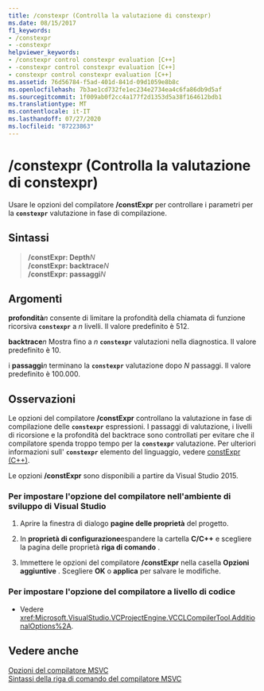 ```yaml
---
title: /constexpr (Controlla la valutazione di constexpr)
ms.date: 08/15/2017
f1_keywords:
- /constexpr
- -constexpr
helpviewer_keywords:
- /constexpr control constexpr evaluation [C++]
- -constexpr control constexpr evaluation [C++]
- constexpr control constexpr evaluation [C++]
ms.assetid: 76d56784-f5ad-401d-841d-09d1059e8b8c
ms.openlocfilehash: 7b3ae1cd732fe1ec234e2734ea4c6fa86db9d5af
ms.sourcegitcommit: 1f009ab0f2cc4a177f2d1353d5a38f164612bdb1
ms.translationtype: MT
ms.contentlocale: it-IT
ms.lasthandoff: 07/27/2020
ms.locfileid: "87223863"
---
```

# <a name="constexpr-control-constexpr-evaluation"></a>/constexpr (Controlla la valutazione di constexpr)

Usare le opzioni del compilatore **/constExpr** per controllare i parametri per la **`constexpr`** valutazione in fase di compilazione.

## <a name="syntax"></a>Sintassi

> **/constExpr: Depth**<em>N</em>\
> **/constExpr: backtrace**<em>N</em>\
> **/constExpr: passaggi**<em>N</em>

## <a name="arguments"></a>Argomenti

**profondità**<em>n</em> consente di limitare la profondità della chiamata di funzione ricorsiva **`constexpr`** a *n* livelli. Il valore predefinito è 512.

**backtrace**<em>n</em> Mostra fino a *n* **`constexpr`** valutazioni nella diagnostica. Il valore predefinito è 10.

i **passaggi**<em>n</em> terminano la **`constexpr`** valutazione dopo *N* passaggi. Il valore predefinito è 100.000.

## <a name="remarks"></a>Osservazioni

Le opzioni del compilatore **/constExpr** controllano la valutazione in fase di compilazione delle **`constexpr`** espressioni. I passaggi di valutazione, i livelli di ricorsione e la profondità del backtrace sono controllati per evitare che il compilatore spenda troppo tempo per la **`constexpr`** valutazione. Per ulteriori informazioni sull' **`constexpr`** elemento del linguaggio, vedere [constExpr (C++)](../../cpp/constexpr-cpp.md).

Le opzioni **/constExpr** sono disponibili a partire da Visual Studio 2015.

### <a name="to-set-this-compiler-option-in-the-visual-studio-development-environment"></a>Per impostare l'opzione del compilatore nell'ambiente di sviluppo di Visual Studio

1. Aprire la finestra di dialogo **pagine delle proprietà** del progetto.

2. In **proprietà di configurazione**espandere la cartella **C/C++** e scegliere la pagina delle proprietà **riga di comando** .

3. Immettere le opzioni del compilatore **/constExpr** nella casella **Opzioni aggiuntive** . Scegliere **OK** o **applica** per salvare le modifiche.

### <a name="to-set-this-compiler-option-programmatically"></a>Per impostare l'opzione del compilatore a livello di codice

- Vedere <xref:Microsoft.VisualStudio.VCProjectEngine.VCCLCompilerTool.AdditionalOptions%2A>.

## <a name="see-also"></a>Vedere anche

[Opzioni del compilatore MSVC](compiler-options.md)<br/>
[Sintassi della riga di comando del compilatore MSVC](compiler-command-line-syntax.md)
